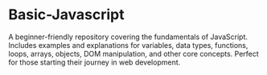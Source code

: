 # Basic-Javascript
A beginner-friendly repository covering the fundamentals of JavaScript. Includes examples and explanations for variables, data types, functions, loops, arrays, objects, DOM manipulation, and other core concepts. Perfect for those starting their journey in web development.
